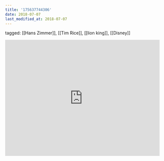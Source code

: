 ```yaml
---
title: '175637744306'
date: 2018-07-07
last_modified_at: 2018-07-07
---
```

tagged: [[Hans Zimmer]], [[Tim Rice]], [[lion king]], [[Disney]]
<iframe allow="accelerometer; autoplay; clipboard-write; encrypted-media; gyroscope; picture-in-picture" allowfullscreen="" frameborder="0" height="375" id="youtube_iframe" src="https://www.youtube.com/embed/tQzobwStW_U?feature=oembed&amp;enablejsapi=1&amp;origin=https://safe.txmblr.com&amp;wmode=opaque" width="500"></iframe>